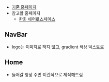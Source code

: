 
- [기존 홈페이지](https://htmach.co.kr/)
- 참고할 홈페이지
	- [한화 에어로스페이스](https://www.hanwhaaerospace.co.kr/kor/index.do)

## NavBar
- logo는 이미지로 하지 않고, gradient 색상 텍스트로

## Home
- 들어갈 영상 주면 이런식으로 제작해드림
